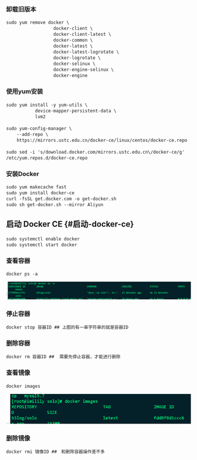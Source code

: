 ### 卸载旧版本

```
sudo yum remove docker \
                  docker-client \
                  docker-client-latest \
                  docker-common \
                  docker-latest \
                  docker-latest-logrotate \
                  docker-logrotate \
                  docker-selinux \
                  docker-engine-selinux \
                  docker-engine
```

### 使用yum安装

```
sudo yum install -y yum-utils \
           device-mapper-persistent-data \
           lvm2

sudo yum-config-manager \
    --add-repo \
    https://mirrors.ustc.edu.cn/docker-ce/linux/centos/docker-ce.repo

sudo sed -i 's/download.docker.com/mirrors.ustc.edu.cn\/docker-ce/g' /etc/yum.repos.d/docker-ce.repo
```

### 安装Docker

```
sudo yum makecache fast
sudo yum install docker-ce
curl -fsSL get.docker.com -o get-docker.sh
sudo sh get-docker.sh --mirror Aliyun
```

## 启动 Docker CE {#启动-docker-ce}

```
sudo systemctl enable docker
sudo systemctl start docker
```

### 查看容器

```
docker ps -a
```

![](/assets/azd-1.png)

### 停止容器

```
docker stop 容器ID ## 上图的有一串字符串的就是容器ID
```



### 删除容器

```
docker rm 容器ID ##  需要先停止容器，才能进行删除
```

### 查看镜像

```
docker images
```



![](/assets/azd-2.png)

### 删除镜像

```
docker rmi 镜像ID ##　和删除容器操作差不多
```



